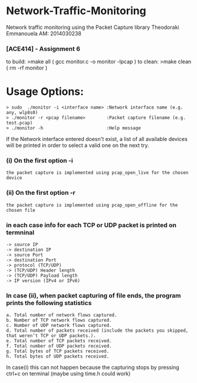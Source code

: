 # Network-Traffic-Monitoring
Network traffic monitoring using the Packet Capture library
 Theodoraki Emmanouela
AM: 2014030238

### [ACE414] - Assignment 6

to build: >make all ( gcc monitor.c -o monitor -lpcap )
to clean: >make clean (	rm -rf monitor )

# Usage Options:
	> sudo 	./monitor -i <interface name> :Network interface name (e.g. any, wlp8s0)
	> ./monitor -r <pcap filename>        :Packet capture filename (e.g. test.pcap)
	> ./monitor -h                        :Help message

If the Network interface entered doesn't exist, a list of all available devices will be printed 
in order to select a valid one on the next try.

### (i) On the first option -i
    the packet capture is implemented using pcap_open_live for the chosen device

### (ii) On the first option -r
    the packet capture is implemented using pcap_open_offline for the chosen file

### in each case info for each TCP or UDP packet is printed on termninal
    -> source IP 
    -> destination IP
    -> source Port
    -> destination Port
    -> protocol (TCP/UDP)
    -> (TCP/UDP) Header length 
    -> (TCP/UDP) Payload length
    -> IP version (IPv4 or IPv6)

### In case (ii), when packet capturing of file ends, the program prints the following statistics
    a. Total number of network flows captured​.
    b. Number of TCP network flows captured.
    c. Number of UDP network flows captured.
    d. Total number of packets received (include the packets you skipped, that weren’t TCP or UDP packets.).
    e. Total number of TCP packets received.
    f. Total number of UDP packets received.
    g. Total bytes of TCP packets received.
    h. Total bytes of UDP packets received.
In case(i) this can not happen because the capturing stops by pressing ctrl+c on terminal
(maybe using time.h could work)
